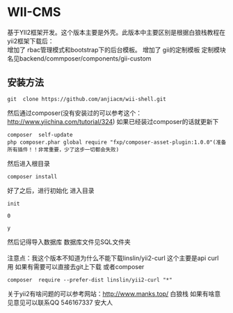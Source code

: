 WII-CMS
===============================
基于YII2框架开发。这个版本主要是外壳。此版本中主要区别是根据白狼栈教程在yii2框架下载后： <br />
增加了  rbac管理模式和bootstrap下的后台模板。
增加了  gii的定制模板 定制模块名见backend/commposer/components/gii-custom

安装方法
-------------------
```
git  clone https://github.com/anjiacm/wii-shell.git

```
然后通过composer(没有安装过的可以参考这个：http://www.yiichina.com/tutorial/324)
如果已经装过composer的话就更新下
```
composer  self-update
php composer.phar global require "fxp/composer-asset-plugin:1.0.0"(准备所有插件！！非常重要，少了这步一切都会失败)
```
然后进入根目录 
```
composer install

```
好了之后，进行初始化 进入目录  
```
init

0 

y
```
然后记得导入数据库  数据库文件见SQL文件夹  
 <br />
注意点：我这个版本不知道为什么不能下载linslin/yii2-curl
这个主要是api curl 用   如果有需要可以直接去git上下载
或者composer
```
composer  require --prefer-dist linslin/yii2-curl "*"
```

关于yii2有啥问题的可以参考网站：http://www.manks.top/  白狼栈
如果有啥意见意见可以联系QQ 546167337  安大人